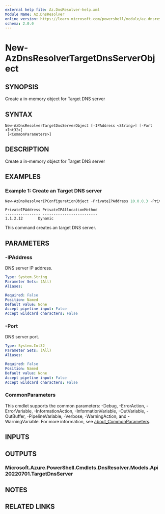 ```yaml
---
external help file: Az.DnsResolver-help.xml
Module Name: Az.DnsResolver
online version: https://learn.microsoft.com/powershell/module/az.dnsresolver/new-azdnsresolvertargetdnsserverobject
schema: 2.0.0
---
```


# New-AzDnsResolverTargetDnsServerObject

## SYNOPSIS
Create a in-memory object for Target DNS server

## SYNTAX

```
New-AzDnsResolverTargetDnsServerObject [-IPAddress <String>] [-Port <Int32>]
 [<CommonParameters>]
```

## DESCRIPTION
Create a in-memory object for Target DNS server

## EXAMPLES

### Example 1: Create an Target DNS server
```powershell
New-AzDnsResolverIPConfigurationObject -PrivateIPAddress 10.0.0.3 -PrivateIPAllocationMethod Dynamic -SubnetId /subscriptions/ea40042d-63d8-4d02-9261-fb31450e6c67/resourceGroups/sampleRG/providers/Microsoft.Network/virtualNetworks/vnet-hub/subnets/test-subnet
```

```output
PrivateIPAddress PrivateIPAllocationMethod
---------------- -------------------------
1.1.2.12       Dynamic
```

This command creates an target DNS server.

## PARAMETERS

### -IPAddress
DNS server IP address.

```yaml
Type: System.String
Parameter Sets: (All)
Aliases:

Required: False
Position: Named
Default value: None
Accept pipeline input: False
Accept wildcard characters: False
```

### -Port
DNS server port.

```yaml
Type: System.Int32
Parameter Sets: (All)
Aliases:

Required: False
Position: Named
Default value: None
Accept pipeline input: False
Accept wildcard characters: False
```

### CommonParameters
This cmdlet supports the common parameters: -Debug, -ErrorAction, -ErrorVariable, -InformationAction, -InformationVariable, -OutVariable, -OutBuffer, -PipelineVariable, -Verbose, -WarningAction, and -WarningVariable. For more information, see [about_CommonParameters](http://go.microsoft.com/fwlink/?LinkID=113216).

## INPUTS

## OUTPUTS

### Microsoft.Azure.PowerShell.Cmdlets.DnsResolver.Models.Api20220701.TargetDnsServer

## NOTES

## RELATED LINKS
